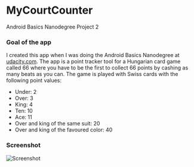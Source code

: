 # MyCourtCounter
Android Basics Nanodegree Project 2

### Goal of the app
I created this app when I was doing the Android Basics Nanodegree at <a href="http://udacity.com">udacity.com</a>. The app is a point tracker tool for a Hungarian card game called 66 where you have to be the first to collect 66 points by cashing as many beats as you can. The game is played with Swiss cards with the following point values:
<ul>
<li>Under: 2</li>
<li>Over: 3</li>
<li>King: 4</li>
<li>Ten: 10</li>
<li>Ace: 11</li>
<li>Over and king of the same suit: 20</li>
<li>Over and king of the favoured color: 40</li>
</ul>

### Screenshot

![Screenshot](https://raw.githubusercontent.com/matewiszt/MyCourtCounter/Screenshot_2017-02-19_21.28.47.png)
